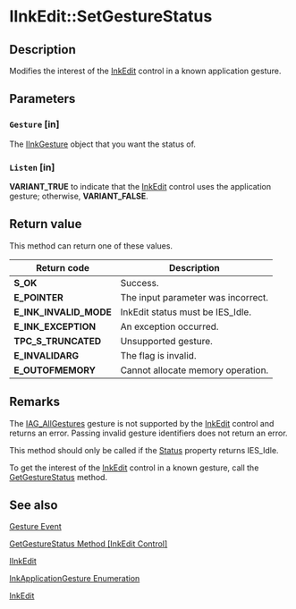 # IInkEdit::SetGestureStatus

## Description

Modifies the interest of the [InkEdit](https://learn.microsoft.com/windows/desktop/tablet/inkedit-control-reference) control in a known application gesture.

## Parameters

### `Gesture` [in]

The [IInkGesture](https://learn.microsoft.com/windows/desktop/api/msinkaut/nn-msinkaut-iinkgesture) object that you want the status of.

### `Listen` [in]

**VARIANT_TRUE** to indicate that the [InkEdit](https://learn.microsoft.com/windows/desktop/tablet/inkedit-control-reference) control uses the application gesture; otherwise, **VARIANT_FALSE**.

## Return value

This method can return one of these values.

| Return code | Description |
| --- | --- |
| **S_OK** | Success. |
| **E_POINTER** | The input parameter was incorrect. |
| **E_INK_INVALID_MODE** | InkEdit status must be IES_Idle. |
| **E_INK_EXCEPTION** | An exception occurred. |
| **TPC_S_TRUNCATED** | Unsupported gesture. |
| **E_INVALIDARG** | The flag is invalid. |
| **E_OUTOFMEMORY** | Cannot allocate memory operation. |

## Remarks

The [IAG_AllGestures](https://learn.microsoft.com/windows/desktop/api/msinkaut/ne-msinkaut-inkapplicationgesture) gesture is not supported by the [InkEdit](https://learn.microsoft.com/windows/desktop/tablet/inkedit-control-reference) control and returns an error. Passing invalid gesture identifiers does not return an error.

This method should only be called if the [Status](https://learn.microsoft.com/windows/desktop/api/inked/nf-inked-iinkedit-get_status) property returns IES_Idle.

To get the interest of the [InkEdit](https://learn.microsoft.com/windows/desktop/tablet/inkedit-control-reference) control in a known gesture, call the [GetGestureStatus](https://learn.microsoft.com/windows/desktop/api/msinkaut/nf-msinkaut-iinkcollector-getgesturestatus) method.

## See also

[Gesture Event](https://learn.microsoft.com/windows/desktop/tablet/inkedit-gesture)

[GetGestureStatus Method [InkEdit Control]](https://learn.microsoft.com/windows/desktop/api/msinkaut/nf-msinkaut-iinkcollector-getgesturestatus)

[IInkEdit](https://learn.microsoft.com/windows/win32/api/inked/nn-inked-iinkedit)

[InkApplicationGesture Enumeration](https://learn.microsoft.com/windows/desktop/api/msinkaut/ne-msinkaut-inkapplicationgesture)

[InkEdit](https://learn.microsoft.com/windows/desktop/tablet/inkedit-control-reference)
